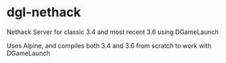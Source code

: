# dgl-nethack
Nethack Server for classic 3.4 and most recent 3.6 using DGameLaunch

Uses Alpine, and compiles both 3.4 and 3.6 from scratch to work with DGameLaunch

